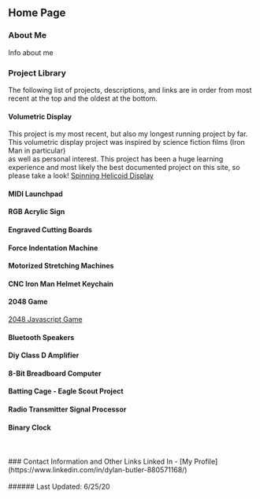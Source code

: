 ## Home Page

### About Me
Info about me
<br>
### Project Library
The following list of projects, descriptions, and links are in order from most recent at the top and the oldest at the bottom.
<br>
#### Volumetric Display
This project is my most recent, but also my longest running project by far. This volumetric display project was inspired by science fiction films (Iron Man in particular)<br>
as well as personal interest. This project has been a huge learning experience and most likely the best documented project on this site, so please take a look!
[Spinning Helicoid Display](https://dbutler6250.github.io/Spinning%20Helicoid/displaySite.md)

#### MIDI Launchpad

#### RGB Acrylic Sign

#### Engraved Cutting Boards

#### Force Indentation Machine

#### Motorized Stretching Machines

#### CNC Iron Man Helmet Keychain

#### 2048 Game
[2048 Javascript Game](https://dbutler6250.github.io/Html2048/index.html)

#### Bluetooth Speakers

#### Diy Class D Amplifier

#### 8-Bit Breadboard Computer

#### Batting Cage - Eagle Scout Project

#### Radio Transmitter Signal Processor

#### Binary Clock


<br>
<br>
### Contact Information and Other Links
Linked In - [My Profile](https://www.linkedin.com/in/dylan-butler-880571168/)
<br>
<br>
###### Last Updated: 6/25/20
